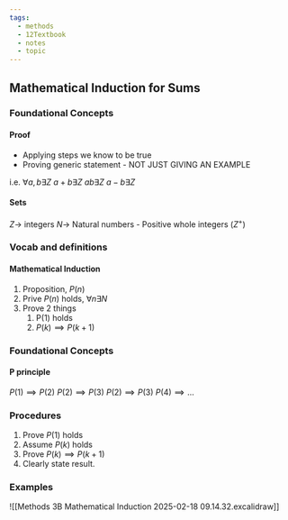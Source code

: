 ```yaml
---
tags:
  - methods
  - 12Textbook
  - notes
  - topic
---
```

## Mathematical Induction for Sums
### Foundational Concepts
#### Proof
- Applying steps we know to be true
- Proving generic statement - NOT JUST GIVING AN EXAMPLE

i.e. 
$\forall a, b \exists Z$
$a+b \exists Z$
$ab \exists Z$ 
$a-b \exists Z$ 

#### Sets
$Z\rightarrow$ integers
$N\rightarrow$ Natural numbers - Positive whole integers ($Z^+$)

### Vocab and definitions

#### Mathematical Induction
1. Proposition, $P(n)$
2. Prive $P(n)$ holds, $\forall n \exists N$ 
3. Prove 2 things
	1. P$(1)$ holds
	2. $P(k) \implies P(k+1)$ 

### Foundational Concepts
#### P principle
$P(1) \implies P(2)$
$P(2) \implies P(3)$
$P(2) \implies P(3)$
$P(4) \implies ...$
### Procedures
1. Prove $P(1)$ holds
2. Assume $P(k)$ holds
3. Prove $P(k) \implies P(k+1)$ 
4. Clearly state result. 

### Examples
![[Methods 3B Mathematical Induction 2025-02-18 09.14.32.excalidraw]]